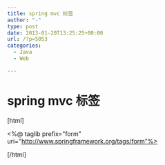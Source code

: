 ```yaml
---
title: spring mvc 标签
author: "-"
type: post
date: 2013-01-20T13:25:25+00:00
url: /?p=5053
categories:
  - Java
  - Web

---
```

# spring mvc 标签
[html]

<%@ taglib prefix="form" uri="http://www.springframework.org/tags/form"%>

[/html]